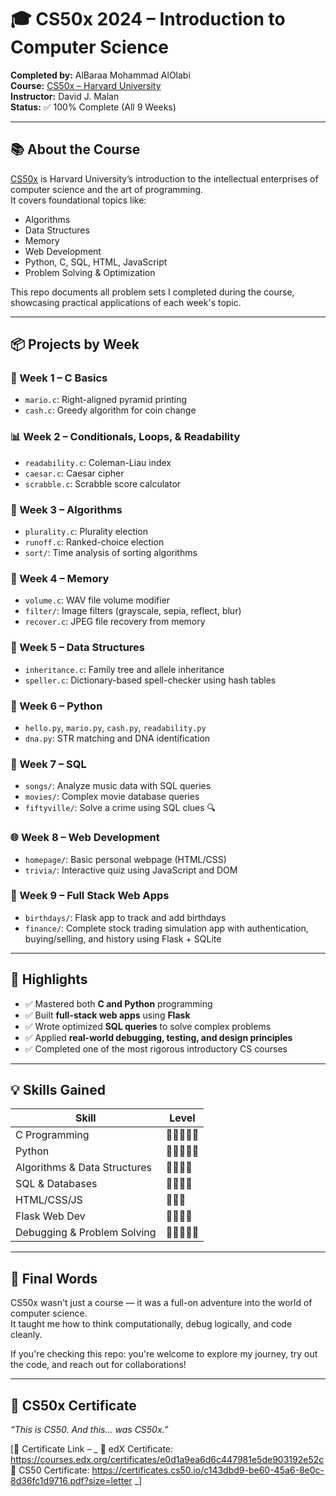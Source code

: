 # 🎓 CS50x 2024 – Introduction to Computer Science

**Completed by:** AlBaraa Mohammad AlOlabi  
**Course:** [CS50x – Harvard University](https://cs50.harvard.edu/x/2024/)  
**Instructor:** David J. Malan  
**Status:** ✅ 100% Complete (All 9 Weeks)

---

## 📚 About the Course

[CS50x](https://cs50.harvard.edu/x/) is Harvard University’s introduction to the intellectual enterprises of computer science and the art of programming.  
It covers foundational topics like:

- Algorithms
- Data Structures
- Memory
- Web Development
- Python, C, SQL, HTML, JavaScript
- Problem Solving & Optimization

This repo documents all problem sets I completed during the course, showcasing practical applications of each week's topic.

---

## 📦 Projects by Week

### 🧱 Week 1 – C Basics
- `mario.c`: Right-aligned pyramid printing
- `cash.c`: Greedy algorithm for coin change

### 📊 Week 2 – Conditionals, Loops, & Readability
- `readability.c`: Coleman-Liau index
- `caesar.c`: Caesar cipher
- `scrabble.c`: Scrabble score calculator

### 🔢 Week 3 – Algorithms
- `plurality.c`: Plurality election
- `runoff.c`: Ranked-choice election
- `sort/`: Time analysis of sorting algorithms

### 💾 Week 4 – Memory
- `volume.c`: WAV file volume modifier
- `filter/`: Image filters (grayscale, sepia, reflect, blur)
- `recover.c`: JPEG file recovery from memory

### 🧬 Week 5 – Data Structures
- `inheritance.c`: Family tree and allele inheritance
- `speller.c`: Dictionary-based spell-checker using hash tables

### 🐍 Week 6 – Python
- `hello.py`, `mario.py`, `cash.py`, `readability.py`
- `dna.py`: STR matching and DNA identification

### 💽 Week 7 – SQL
- `songs/`: Analyze music data with SQL queries
- `movies/`: Complex movie database queries
- `fiftyville/`: Solve a crime using SQL clues 🔍

### 🌐 Week 8 – Web Development
- `homepage/`: Basic personal webpage (HTML/CSS)
- `trivia/`: Interactive quiz using JavaScript and DOM

### 🧩 Week 9 – Full Stack Web Apps
- `birthdays/`: Flask app to track and add birthdays
- `finance/`: Complete stock trading simulation app with authentication, buying/selling, and history using Flask + SQLite

---

## 🚀 Highlights

- ✅ Mastered both **C and Python** programming
- ✅ Built **full-stack web apps** using **Flask**
- ✅ Wrote optimized **SQL queries** to solve complex problems
- ✅ Applied **real-world debugging, testing, and design principles**
- ✅ Completed one of the most rigorous introductory CS courses

---

## 💡 Skills Gained

| Skill | Level |
|-------|-------|
| C Programming | 🧠🧠🧠🧠🧠 |
| Python | 🧠🧠🧠🧠🧠 |
| Algorithms & Data Structures | 🧠🧠🧠🧠 |
| SQL & Databases | 🧠🧠🧠🧠 |
| HTML/CSS/JS | 🧠🧠🧠 |
| Flask Web Dev | 🧠🧠🧠🧠 |
| Debugging & Problem Solving | 💪💪💪💪💪 |

---

## 🏁 Final Words

CS50x wasn't just a course — it was a full-on adventure into the world of computer science.  
It taught me how to think computationally, debug logically, and code cleanly.

If you're checking this repo: you're welcome to explore my journey, try out the code, and reach out for collaborations!

---

## 🧠 CS50x Certificate

_“This is CS50. And this... was CS50x.”_

[🪪 Certificate Link – _
🔗 edX Certificate: https://courses.edx.org/certificates/e0d1a9ea6d6c447981e5de903192e52c
🔗 CS50 Certificate: https://certificates.cs50.io/c143dbd9-be60-45a6-8e0c-8d36fc1d9716.pdf?size=letter
_]

